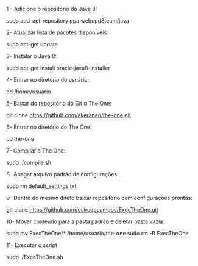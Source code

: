 
1 - Adicione o repositório do Java 8:

sudo add-apt-repository ppa:webupd8team/java

2- Atualizar lista de pacotes disponiveis:

sudo apt-get update

3- Instalar o Java 8:

sudo apt-get install oracle-java8-installer

4- Entrar no diretório do usuário:

cd /home/usuario

5- Baixar do repositório do Git o The One:

git clone https://github.com/akeranen/the-one.git

6- Entrar no diretório do The One:

cd the-one

7- Compilar o The One:

sudo ./compile.sh

8- Apagar arquivo padrão de configurações:

sudo rm default_settings.txt

9- Dentro do mesmo direto baixar repositório com configurações prontas:

git clone https://github.com/cairoapcampos/ExecTheOne.git

10- Mover conteúdo para a pasta padrão e deletar pasta vazia:

sudo mv ExecTheOne/* /home/usuario/the-one
sudo rm -R ExecTheOne

11- Executar o script

sudo ./ExecTheOne.sh
